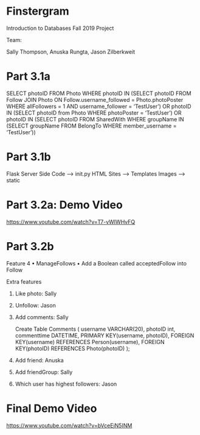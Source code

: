 # Finstergram
Introduction to Databases Fall 2019 Project

Team:

Sally Thompson, Anuska Rungta, Jason Zilberkweit 


# Part 3.1a
SELECT photoID FROM Photo WHERE photoID IN 
(SELECT photoID FROM Follow JOIN Photo ON Follow.username_followed = Photo.photoPoster WHERE allFollowers = 1 AND username_follower = ‘TestUser’) OR photoID IN (SELECT photoID from Photo WHERE photoPoster = ‘TestUser’)
OR 
photoID IN (SELECT photoID FROM SharedWith WHERE groupName IN (SELECT groupName FROM BelongTo WHERE member_username = ‘TestUser’)) 



# Part 3.1b
Flask Server Side Code --> init.py
HTML Sites --> Templates 
Images --> static

# Part 3.2a: Demo Video
https://www.youtube.com/watch?v=T7-vWIWHvFQ


# Part 3.2b
Feature 4 
•	ManageFollows
•	Add a Boolean called acceptedFollow into Follow

Extra features
1.	Like photo: Sally
    
2.	Unfollow: Jason

3.	Add comments: Sally 
    
    Create Table Comments ( 
    username VARCHAR(20),
    photoID int, 
    commenttime DATETIME,
    PRIMARY KEY(username, photoID),
    FOREIGN KEY(username) REFERENCES Person(username),
    FOREIGN KEY(photoID) REFERENCES Photo(photoID)
    );
    
4.	Add friend: Anuska

5.	Add friendGroup: Sally

6.	Which user has highest followers: Jason


# Final Demo Video
https://www.youtube.com/watch?v=bVceEjN5INM



